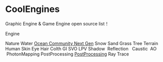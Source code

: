 # CoolEngines
Graphic Engine &amp; Game Engine open source list！

Engine

Nature
  Water
  [Ocean Community Next Gen](https://github.com/eliasts/Ocean_Community_Next_Gen)
  Snow
  Sand
  Grass
  Tree
  Terrain
Human
  Skin
  Eye
  Hair
  Colth
GI
  SVO
  LPV
  Shadow
  Reflection
  Caustic
  AO
  PhotonMapping
PostProcessing
  [PostProcessing](https://github.com/Unity-Technologies/PostProcessing)
Ray Trace
